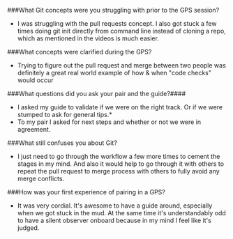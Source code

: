 ###What Git concepts were you struggling with prior to the GPS session?
* I was struggling with the pull requests concept. I also got stuck a few times doing git init directly from command line instead of cloning a repo, which as mentioned in the videos is much easier.

###What concepts were clarified during the GPS?
* Trying to figure out the pull request and merge between two people was definitely a great real world example of how & when "code checks" would occur

###What questions did you ask your pair and the guide?####
* I asked my guide to validate if we were on the right track. Or if we were stumped to ask for general tips.*
* To my pair I asked for next steps and whether or not we were in agreement.

###What still confuses you about Git?
* I just need to go through the workflow a few more times to cement the stages in my mind. And also it would help to go through it with others to repeat the pull request to merge process with others to fully avoid any merge conflicts.

###How was your first experience of pairing in a GPS?
* It was very cordial. It's awesome to have a guide around, especially when we got stuck in the mud. At the same time it's understandably odd to have a silent observer onboard because in my mind I feel like it's judged.